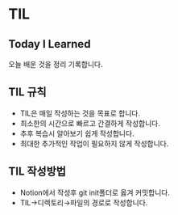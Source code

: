 # TIL
## Today I Learned
오늘 배운 것을 정리 기록합니다.
## TIL 규칙
* TIL은 매일 작성하는 것을 목표로 합니다.
* 최소한의 시간으로 빠르고 간결하게 작성합니다.
* 추후 복습시 알아보기 쉽게 작성합니다.
* 최대한 추가적인 작업이 필요하지 않게 작성합니다.
## TIL 작성방법
* Notion에서 작성후 git init폴더로 옳겨 커밋합니다.
* TIL→디렉토리→파일의 경로로 작성합니다.